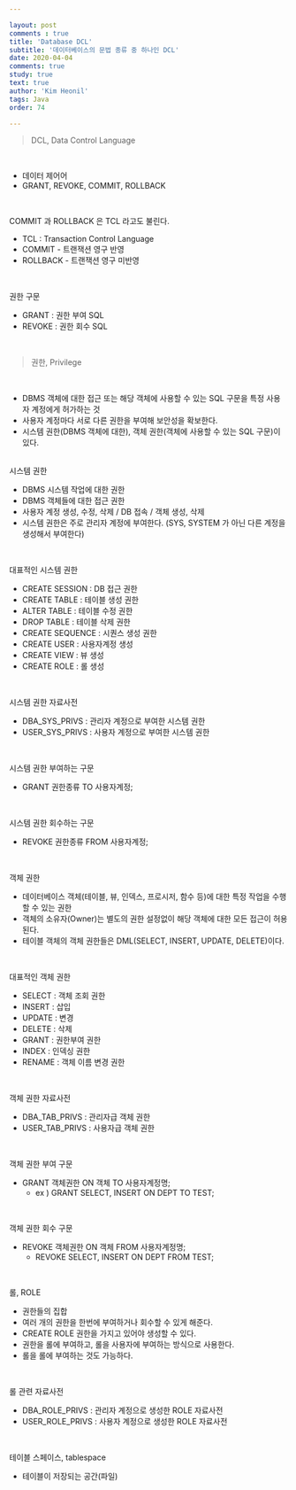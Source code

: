 ```yaml
---

layout: post
comments : true
title: 'Database DCL'
subtitle: '데이터베이스의 문법 종류 중 하나인 DCL'
date: 2020-04-04
comments: true
study: true
text: true
author: 'Kim Heonil'
tags: Java
order: 74

---
```


> DCL, Data Control Language

<br>

- 데이터 제어어
- GRANT, REVOKE, COMMIT, ROLLBACK

<br>

COMMIT 과 ROLLBACK 은 TCL 라고도 불린다.

- TCL : Transaction Control Language
- COMMIT - 트랜잭션 영구 반영
- ROLLBACK - 트랜잭션 영구 미반영

<br>

권한 구문

- GRANT : 권한 부여 SQL
- REVOKE : 권한 회수 SQL

<br>

> 권한, Privilege

<br>

- DBMS 객체에 대한 접근 또는 해당 객체에 사용할 수 있는 SQL 구문을 특정 사용자 계정에게 허가하는 것
- 사용자 계정마다 서로 다른 권한을 부여해 보안성을 확보한다.
- 시스템 권한(DBMS 객체에 대한), 객체 권한(객체에 사용할 수 있는 SQL 구문)이 있다.

<br> 시스템 권한

- DBMS 시스템 작업에 대한 권한
- DBMS 객체들에 대한 접근 권한
- 사용자 계정 생성, 수정, 삭제 / DB 접속 / 객체 생성, 삭제
- 시스템 권한은 주로 관리자 계정에 부여한다. (SYS, SYSTEM 가 아닌 다른 계정을 생성해서 부여한다)

<br>

대표적인 시스템 권한

- CREATE SESSION : DB 접근 권한
- CREATE TABLE : 테이블 생성 권한
- ALTER TABLE : 테이블 수정 권한
- DROP TABLE : 테이블 삭제 권한
- CREATE SEQUENCE : 시퀀스 생성 권한
- CREATE USER : 사용자계정 생성
- CREATE VIEW : 뷰 생성
- CREATE ROLE : 롤 생성

<br>

시스템 권한 자료사전

- DBA_SYS_PRIVS : 관리자 계정으로 부여한 시스템 권한
- USER_SYS_PRIVS : 사용자 계정으로 부여한 시스템 권한

<br>

시스템 권한 부여하는 구문

- GRANT 권한종류 TO 사용자계정;

<br>

시스템 권한 회수하는 구문

- REVOKE 권한종류 FROM 사용자계정;

<br>

객체 권한

- 데이터베이스 객체(테이블, 뷰, 인덱스, 프로시저, 함수 등)에 대한 특정 작업을 수행할 수 있는 권한
- 객체의 소유자(Owner)는 별도의 권한 설정없이 해당 객체에 대한 모든 접근이 허용된다.
- 테이블 객체의 객체 권한들은 DML(SELECT, INSERT, UPDATE, DELETE)이다.

<br>

대표적인 객체 권한

- SELECT : 객체 조회 권한
- INSERT : 삽입
- UPDATE : 변경
- DELETE : 삭제
- GRANT : 권한부여 권한
- INDEX : 인덱싱 권한
- RENAME : 객체 이름 변경 권한

<br>

객체 권한 자료사전

- DBA_TAB_PRIVS : 관리자급 객체 권한
- USER_TAB_PRIVS : 사용자급 객체 권한

<br>

객체 권한 부여 구문

- GRANT 객체권한 ON 객체 TO 사용자계정명;
  - ex ) GRANT SELECT, INSERT ON DEPT TO TEST;

<br>

객체 권한 회수 구문

- REVOKE 객체권한 ON 객체 FROM 사용자계정명;
  - REVOKE SELECT, INSERT ON DEPT FROM TEST;

<br>

롤, ROLE

- 권한들의 집합
- 여러 개의 권한을 한번에 부여하거나 회수할 수 있게 해준다.
- CREATE ROLE 권한을 가지고 있어야 생성할 수 있다.
- 권한을 롤에 부여하고, 롤을 사용자에 부여하는 방식으로 사용한다.
- 롤을 롤에 부여하는 것도 가능하다.

<br>

롤 관련 자료사전

- DBA_ROLE_PRIVS : 관리자 계정으로 생성한 ROLE 자료사전
- USER_ROLE_PRIVS : 사용자 계정으로 생성한 ROLE 자료사전

<br>

테이블 스페이스, tablespace

- 테이블이 저장되는 공간(파일)

<br><br>